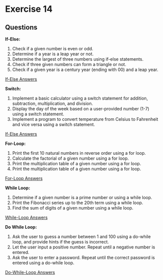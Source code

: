 # Exercise 14

## Questions
**If-Else:**

1. Check if a given number is even or odd.
2. Determine if a year is a leap year or not.
3. Determine the largest of three numbers using if-else statements.
4. Check if three given numbers can form a triangle or not.
5. Check if a given year is a century year (ending with 00) and a leap year.

[If-Else Answers](./if-else-answers.md)

**Switch:**

1. Implement a basic calculator using a switch statement for addition, subtraction, multiplication, and division.
2. Display the day of the week based on a user-provided number (1-7) using a switch statement.
3. Implement a program to convert temperature from Celsius to Fahrenheit and vice versa using a switch statement.

[If-Else Answers](./switch-answers.md)

**For-Loop:**

1. Print the first 10 natural numbers in reverse order using a for loop.
2. Calculate the factorial of a given number using a for loop.
3. Print the multiplication table of a given number using a for loop.
4.  Print the multiplication table of a given number using a for loop.

[For-Loop Answers](./for-loop-answers.md)

**While Loop:**

1. Determine if a given number is a prime number or using a while loop.
2. Print the Fibonacci series up to the 20th term using a while loop.
3. Find the sum of digits of a given number using a while loop.

[While-Loop Answers](./while-loop-answers.md)

**Do While Loop:**

1. Ask the user to guess a number between 1 and 100 using a do-while loop, and provide hints if the guess is incorrect.
2. Let the user input a positive number. Repeat until a negative number is entered.
3. Ask the user to enter a password. Repeat until the correct password is entered using a do-while loop.

[Do-While-Loop Answers](./do-while-loop-answers.md)